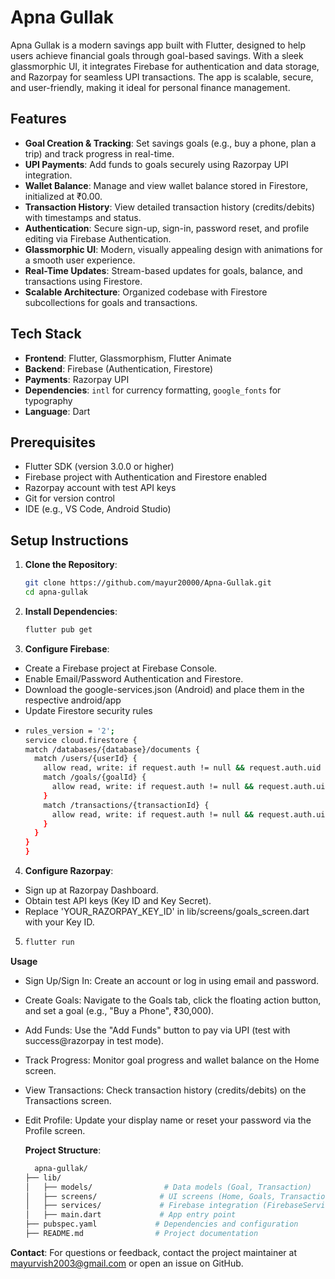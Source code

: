 # Apna Gullak

Apna Gullak is a modern savings app built with Flutter, designed to help users achieve financial goals through goal-based savings. With a sleek glassmorphic UI, it integrates Firebase for authentication and data storage, and Razorpay for seamless UPI transactions. The app is scalable, secure, and user-friendly, making it ideal for personal finance management.

## Features

- **Goal Creation & Tracking**: Set savings goals (e.g., buy a phone, plan a trip) and track progress in real-time.
- **UPI Payments**: Add funds to goals securely using Razorpay UPI integration.
- **Wallet Balance**: Manage and view wallet balance stored in Firestore, initialized at ₹0.00.
- **Transaction History**: View detailed transaction history (credits/debits) with timestamps and status.
- **Authentication**: Secure sign-up, sign-in, password reset, and profile editing via Firebase Authentication.
- **Glassmorphic UI**: Modern, visually appealing design with animations for a smooth user experience.
- **Real-Time Updates**: Stream-based updates for goals, balance, and transactions using Firestore.
- **Scalable Architecture**: Organized codebase with Firestore subcollections for goals and transactions.

## Tech Stack

- **Frontend**: Flutter, Glassmorphism, Flutter Animate
- **Backend**: Firebase (Authentication, Firestore)
- **Payments**: Razorpay UPI
- **Dependencies**: `intl` for currency formatting, `google_fonts` for typography
- **Language**: Dart

## Prerequisites

- Flutter SDK (version 3.0.0 or higher)
- Firebase project with Authentication and Firestore enabled
- Razorpay account with test API keys
- Git for version control
- IDE (e.g., VS Code, Android Studio)

## Setup Instructions

1. **Clone the Repository**:
   ```bash
   git clone https://github.com/mayur20000/Apna-Gullak.git
   cd apna-gullak
2. **Install Dependencies**:
    ```bash
    flutter pub get
3. **Configure Firebase**:
- Create a Firebase project at Firebase Console.
- Enable Email/Password Authentication and Firestore.
- Download the google-services.json (Android) and place them in the respective android/app 
- Update Firestore security rules
- ```bash
  rules_version = '2';
  service cloud.firestore {
  match /databases/{database}/documents {
    match /users/{userId} {
      allow read, write: if request.auth != null && request.auth.uid == userId;
      match /goals/{goalId} {
        allow read, write: if request.auth != null && request.auth.uid == userId;
      }
      match /transactions/{transactionId} {
        allow read, write: if request.auth != null && request.auth.uid == userId;
      }
    }
  }
  }
4. **Configure Razorpay**:
- Sign up at Razorpay Dashboard.
- Obtain test API keys (Key ID and Key Secret).
- Replace 'YOUR_RAZORPAY_KEY_ID' in lib/screens/goals_screen.dart with your Key ID.

5. ```bash
   flutter run

**Usage**
- Sign Up/Sign In: Create an account or log in using email and password.
- Create Goals: Navigate to the Goals tab, click the floating action button, and set a goal (e.g., "Buy a Phone", ₹30,000).
- Add Funds: Use the "Add Funds" button to pay via UPI (test with success@razorpay in test mode).
- Track Progress: Monitor goal progress and wallet balance on the Home screen.
- View Transactions: Check transaction history (credits/debits) on the Transactions screen.
- Edit Profile: Update your display name or reset your password via the Profile screen.

  **Project Structure**:
  ```bash
    apna-gullak/
  ├── lib/
  │   ├── models/                # Data models (Goal, Transaction)
  │   ├── screens/              # UI screens (Home, Goals, Transactions, etc.)
  │   ├── services/             # Firebase integration (FirebaseService)
  │   ├── main.dart             # App entry point
  ├── pubspec.yaml             # Dependencies and configuration
  ├── README.md                # Project documentation

**Contact**:
For questions or feedback, contact the project maintainer at mayurvish2003@gmail.com or open an issue on GitHub.
